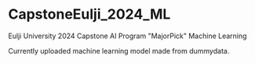 # CapstoneEulji_2024_ML
Eulji University 2024 Capstone AI Program "MajorPick" Machine Learning

Currently uploaded machine learning model made from dummydata.
